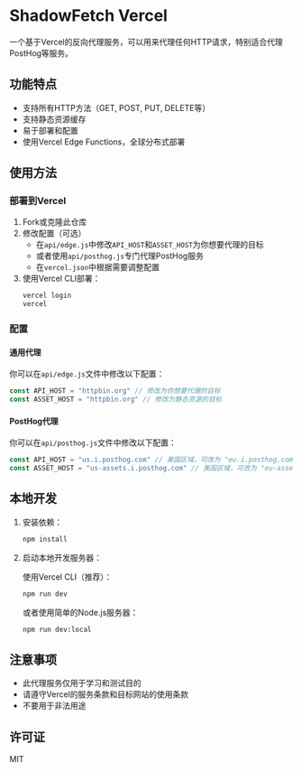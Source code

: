 # ShadowFetch Vercel

一个基于Vercel的反向代理服务，可以用来代理任何HTTP请求，特别适合代理PostHog等服务。

## 功能特点

- 支持所有HTTP方法（GET, POST, PUT, DELETE等）
- 支持静态资源缓存
- 易于部署和配置
- 使用Vercel Edge Functions，全球分布式部署

## 使用方法

### 部署到Vercel

1. Fork或克隆此仓库
2. 修改配置（可选）
   - 在`api/edge.js`中修改`API_HOST`和`ASSET_HOST`为你想要代理的目标
   - 或者使用`api/posthog.js`专门代理PostHog服务
   - 在`vercel.json`中根据需要调整配置
3. 使用Vercel CLI部署：
   ```bash
   vercel login
   vercel
   ```

### 配置

#### 通用代理
你可以在`api/edge.js`文件中修改以下配置：

```javascript
const API_HOST = "httpbin.org" // 修改为你想要代理的目标
const ASSET_HOST = "httpbin.org" // 修改为静态资源的目标
```

#### PostHog代理
你可以在`api/posthog.js`文件中修改以下配置：

```javascript
const API_HOST = "us.i.posthog.com" // 美国区域，可改为 "eu.i.posthog.com" 使用欧盟区域
const ASSET_HOST = "us-assets.i.posthog.com" // 美国区域，可改为 "eu-assets.i.posthog.com" 使用欧盟区域
```

## 本地开发

1. 安装依赖：
   ```bash
   npm install
   ```

2. 启动本地开发服务器：

   使用Vercel CLI（推荐）：
   ```bash
   npm run dev
   ```

   或者使用简单的Node.js服务器：
   ```bash
   npm run dev:local
   ```

## 注意事项

- 此代理服务仅用于学习和测试目的
- 请遵守Vercel的服务条款和目标网站的使用条款
- 不要用于非法用途

## 许可证

MIT
